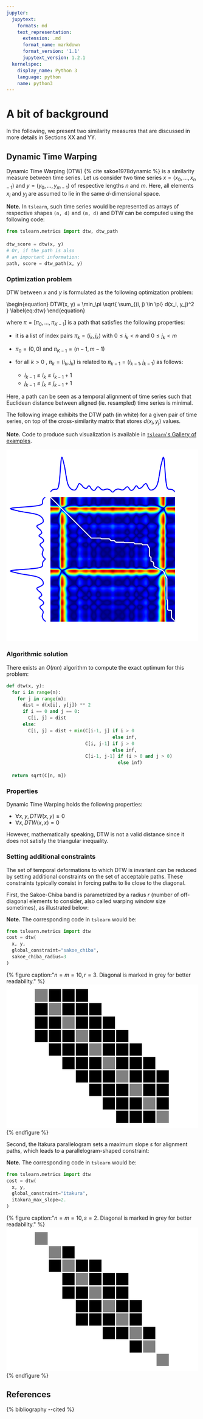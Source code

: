 ```yaml
---
jupyter:
  jupytext:
    formats: md
    text_representation:
      extension: .md
      format_name: markdown
      format_version: '1.1'
      jupytext_version: 1.2.1
  kernelspec:
    display_name: Python 3
    language: python
    name: python3
---
```


# A bit of background

In the following, we present two similarity measures that are discussed in more
details in Sections XX and YY.

## Dynamic Time Warping

Dynamic Time Warping (DTW) {% cite sakoe1978dynamic %} is a similarity measure
between time series.
Let us consider two time series $x = (x_0, \dots, x_{n-1})$ and
$y = (y_0, \dots, y_{m-1})$ of respective lengths $n$ and
$m$.
Here, all elements $x_i$ and $y_j$ are assumed to lie in the same
$d$-dimensional space.

<!-- #region {"tags": ["popout"]} -->
**Note.** In ``tslearn``, such time series would be represented as arrays of
respective
shapes `(n, d)` and `(m, d)` and DTW can be computed using the following code:

```python
from tslearn.metrics import dtw, dtw_path

dtw_score = dtw(x, y)
# Or, if the path is also
# an important information:
path, score = dtw_path(x, y)
```
<!-- #endregion -->

### Optimization problem

DTW between $x$ and $y$ is formulated as the following
optimization problem:

\begin{equation}
DTW(x, y) = \min_\pi \sqrt{ \sum_{(i, j) \in \pi} d(x_i, y_j)^2 }
\label{eq:dtw}
\end{equation}


where $\pi = [\pi_0, \dots , \pi_{K-1}]$ is a path that satisfies the
following properties:

* it is a list of index pairs $\pi_k = (i_k, j_k)$ with
  $0 \leq i_k < n$ and $0 \leq j_k < m$
* $\pi_0 = (0, 0)$ and $\pi_{K-1} = (n - 1, m - 1)$
* for all $k > 0$ , $\pi_k = (i_k, j_k)$ is related to
  $\pi_{k-1} = (i_{k-1}, j_{k-1})$ as follows:

  * $i_{k-1} \leq i_k \leq i_{k-1} + 1$
  * $j_{k-1} \leq j_k \leq j_{k-1} + 1$

Here, a path can be seen as a temporal alignment of time series such that
Euclidean distance between aligned (ie. resampled) time series is minimal.

The following image exhibits the DTW path (in white) for a given pair of time
series, on top of the cross-similarity matrix that stores $d(x_i, y_j)$
values.

<!-- #region {"tags": ["popout"]} -->
**Note.** Code to produce such visualization is available in [``tslearn``'s
Gallery of
examples](https://tslearn.readthedocs.io/en/latest/auto_examples/plot_dtw.html).
<!-- #endregion -->

![](../../../images/dtw.png)

### Algorithmic solution

There exists an $O(mn)$ algorithm to compute the exact optimum for this
problem:

```python
def dtw(x, y):
  for i in range(n):
    for j in range(m):
      dist = d(x[i], y[j]) ** 2
      if i == 0 and j == 0:
        C[i, j] = dist
      else:
        C[i, j] = dist + min(C[i-1, j] if i > 0
                                       else inf,
                             C[i, j-1] if j > 0
                                       else inf,
                             C[i-1, j-1] if (i > 0 and j > 0)
                                         else inf)

  return sqrt(C[n, m])
```


### Properties

Dynamic Time Warping holds the following properties:

* $\forall x, y, DTW(x, y) \geq 0$
* $\forall x, DTW(x, x) = 0$

However, mathematically speaking, DTW is not a valid distance since it does
not satisfy the triangular inequality.

### Setting additional constraints

The set of temporal deformations to which DTW is invariant can be reduced by
setting additional constraints on the set of acceptable paths.
These constraints typically consist in forcing paths to lie close to the
diagonal.

First, the Sakoe-Chiba band is parametrized by a radius $r$ (number of
off-diagonal elements to consider, also called warping window size sometimes),
as illustrated below:


<!-- #region {"tags": ["popout"]} -->
**Note.** The corresponding code in ``tslearn`` would be:

```python
from tslearn.metrics import dtw
cost = dtw(
  x, y,
  global_constraint="sakoe_chiba",
  sakoe_chiba_radius=3
)
```
<!-- #endregion -->

{% figure
   caption:"$n = m = 10, r = 3$. Diagonal is marked in grey for better
   readability."
%}
![](../../../images/sakoe_chiba.png)
{% endfigure %}

Second, the Itakura parallelogram sets a maximum slope $s$ for alignment
paths, which leads to a parallelogram-shaped constraint:

<!-- #region {"tags": ["popout"]} -->
**Note.** The corresponding code in ``tslearn`` would be:

```python
from tslearn.metrics import dtw
cost = dtw(
  x, y,
  global_constraint="itakura",
  itakura_max_slope=2.
)
```
<!-- #endregion -->

{% figure
   caption:"$n = m = 10, s = 2$. Diagonal is marked in grey for better
   readability."
%}
![](../../../images/itakura.png)
{% endfigure %}

## References

{% bibliography --cited %}
